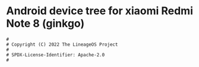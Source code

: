 # Android device tree for xiaomi Redmi Note 8 (ginkgo)

```
#
# Copyright (C) 2022 The LineageOS Project
#
# SPDX-License-Identifier: Apache-2.0
#
```
